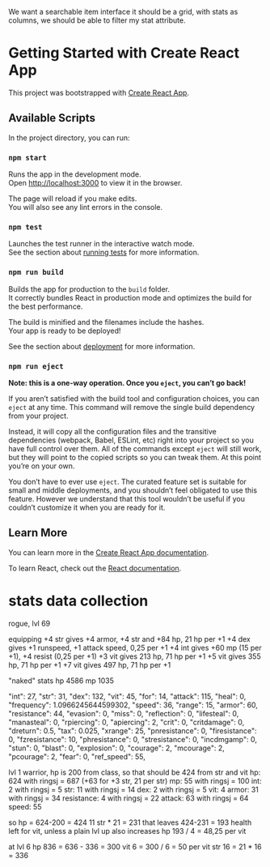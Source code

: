 We want a searchable item interface
it should be a grid, with stats as columns, we should be able to filter my stat attribute.


# Getting Started with Create React App

This project was bootstrapped with [Create React App](https://github.com/facebook/create-react-app).

## Available Scripts

In the project directory, you can run:

### `npm start`

Runs the app in the development mode.\
Open [http://localhost:3000](http://localhost:3000) to view it in the browser.

The page will reload if you make edits.\
You will also see any lint errors in the console.

### `npm test`

Launches the test runner in the interactive watch mode.\
See the section about [running tests](https://facebook.github.io/create-react-app/docs/running-tests) for more information.

### `npm run build`

Builds the app for production to the `build` folder.\
It correctly bundles React in production mode and optimizes the build for the best performance.

The build is minified and the filenames include the hashes.\
Your app is ready to be deployed!

See the section about [deployment](https://facebook.github.io/create-react-app/docs/deployment) for more information.

### `npm run eject`

**Note: this is a one-way operation. Once you `eject`, you can’t go back!**

If you aren’t satisfied with the build tool and configuration choices, you can `eject` at any time. This command will remove the single build dependency from your project.

Instead, it will copy all the configuration files and the transitive dependencies (webpack, Babel, ESLint, etc) right into your project so you have full control over them. All of the commands except `eject` will still work, but they will point to the copied scripts so you can tweak them. At this point you’re on your own.

You don’t have to ever use `eject`. The curated feature set is suitable for small and middle deployments, and you shouldn’t feel obligated to use this feature. However we understand that this tool wouldn’t be useful if you couldn’t customize it when you are ready for it.

## Learn More

You can learn more in the [Create React App documentation](https://facebook.github.io/create-react-app/docs/getting-started).

To learn React, check out the [React documentation](https://reactjs.org/).



# stats data collection
rogue, lvl 69

equipping 
+4 str gives +4 armor, +4 str and +84 hp, 21 hp per +1
+4 dex gives +1 runspeed, +1 attack speed, 0,25 per +1
+4 int gives +60 mp (15 per +1), +4 resist (0,25 per +1)
+3 vit gives 213 hp, 71 hp per +1
+5 vit gives 355 hp, 71 hp per +1
+7 vit gives 497 hp, 71 hp per +1

"naked" stats
hp 4586
mp 1035

"int": 27,
"str": 31,
"dex": 132,
"vit": 45,
"for": 14,
"attack": 115,
"heal": 0,
"frequency": 1.0966245644599302,
"speed": 36,
"range": 15,
"armor": 60,
"resistance": 44,
"evasion": 0,
"miss": 0,
"reflection": 0,
"lifesteal": 0,
"manasteal": 0,
"rpiercing": 0,
"apiercing": 2,
"crit": 0,
"critdamage": 0,
"dreturn": 0.5,
"tax": 0.025,
"xrange": 25,
"pnresistance": 0,
"firesistance": 0,
"fzresistance": 10,
"phresistance": 0,
"stresistance": 0,
"incdmgamp": 0,
"stun": 0,
"blast": 0,
"explosion": 0,
"courage": 2,
"mcourage": 2,
"pcourage": 2,
"fear": 0,
"ref_speed": 55,

lvl 1 warrior, hp is 200 from class, so that should be 424 from str and vit
hp: 624 with ringsj = 687 (+63 for +3 str, 21 per str) 
mp: 55 with ringsj = 100
int: 2 with ringsj = 5
str: 11 with ringsj = 14
dex: 2 with ringsj = 5
vit: 4 
armor: 31 with ringsj = 34
resistance: 4 with ringsj = 22
attack: 63 with ringsj = 64
speed: 55

so hp = 624-200 = 424
11 str * 21 = 231
that leaves 424-231 = 193 health left for vit, unless a plain lvl up also increases hp
193 / 4 = 48,25 per vit

at lvl 6 
hp 836 = 636 - 336 = 300
vit 6 = 300 / 6 = 50 per vit 
str 16 = 21 * 16 = 336
